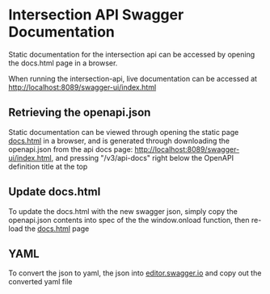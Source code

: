 # Intersection API Swagger Documentation

Static documentation for the intersection api can be accessed by opening the docs.html page in a browser.

When running the intersection-api, live documentation can be accessed at [http://localhost:8089/swagger-ui/index.html](http://localhost:8089/swagger-ui/index.html)

## Retrieving the openapi.json

Static documentation can be viewed through opening the static page [docs.html](docs.html) in a browser, and is generated through downloading the openapi.json from the api docs page: [http://localhost:8089/swagger-ui/index.html](http://localhost:8089/swagger-ui/index.html), and pressing "/v3/api-docs" right below the OpenAPI definition title at the top

## Update docs.html

To update the docs.html with the new swagger json, simply copy the openapi.json contents into spec of the the window.onload function, then re-load the [docs.html](docs.html) page

## YAML

To convert the json to yaml, the json into [editor.swagger.io](https://editor.swagger.io/) and copy out the converted yaml file
